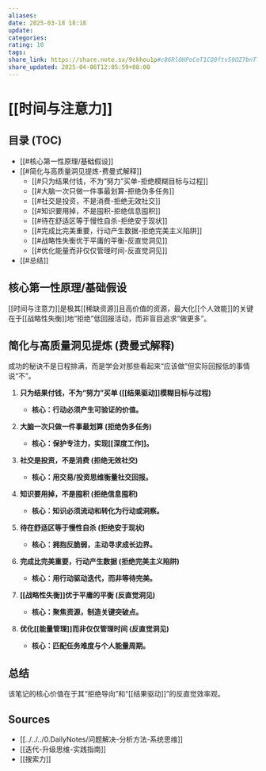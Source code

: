 ```yaml
---
aliases:
date: 2025-03-18 18:18
update:
categories:
rating: 10
tags:
share_link: https://share.note.sx/9ckhou1p#c86RlOHPoCeT1CQ0ftv59OZ7bnTlldtyVg+F6t4eYgc
share_updated: 2025-04-06T12:05:59+08:00
---
```


# [[时间与注意力]]

## 目录 (TOC)

* [[#核心第一性原理/基础假设]]
* [[#简化与高质量洞见提炼-费曼式解释]]
  * [[#只为结果付钱，不为“努力”买单-拒绝模糊目标与过程]]
  * [[#大脑一次只做一件事最划算-拒绝伪多任务]]
  * [[#社交是投资，不是消费-拒绝无效社交]]
  * [[#知识要用掉，不是囤积-拒绝信息囤积]]
  * [[#待在舒适区等于慢性自杀-拒绝安于现状]]
  * [[#完成比完美重要，行动产生数据-拒绝完美主义陷阱]]
  * [[#战略性失衡优于平庸的平衡-反直觉洞见]]
  * [[#优化能量而非仅仅管理时间-反直觉洞见]]
* [[#总结]]

## 核心第一性原理/基础假设

[[时间与注意力]]是极其[[稀缺资源]]且高价值的资源，最大化[[个人效能]]的关键在于[[战略性失衡]]地“拒绝”低回报活动，而非盲目追求“做更多”。

## 简化与高质量洞见提炼 (费曼式解释)

成功的秘诀不是日程排满，而是学会对那些看起来“应该做”但实际回报低的事情说“不”。

1. **只为结果付钱，不为“努力”买单 ([[结果驱动]]模糊目标与过程)**

    * **核心：行动必须产生可验证的价值。**
2. **大脑一次只做一件事最划算 (拒绝伪多任务)**

    * **核心：保护专注力，实现[[深度工作]]。**
3. **社交是投资，不是消费 (拒绝无效社交)**

    * **核心：用交易/投资思维衡量社交回报。**
4. **知识要用掉，不是囤积 (拒绝信息囤积)**

    * **核心：知识必须流动和转化为行动或洞察。**
5. **待在舒适区等于慢性自杀 (拒绝安于现状)**

    * **核心：拥抱反脆弱，主动寻求成长边界。**
6. **完成比完美重要，行动产生数据 (拒绝完美主义陷阱)**

    * **核心：用行动驱动迭代，而非等待完美。**
7. **[[战略性失衡]]优于平庸的平衡 (反直觉洞见)**

    * **核心：聚焦资源，制造关键突破点。**
8. **优化[[能量管理]]而非仅仅管理时间 (反直觉洞见)**

    * **核心：匹配任务难度与个人能量周期。**

## 总结

该笔记的核心价值在于其“拒绝导向”和“[[结果驱动]]”的反直觉效率观。

## Sources

* [[../../../0.DailyNotes/问题解决-分析方法-系统思维]]
* [[迭代-升级思维-实践指南]]
* [[搜索力]]